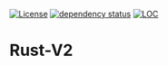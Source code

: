 [![License](https://img.shields.io/badge/License-MIT-yellow.svg)](https://github.com/joeftiger/rust-v2/blob/main/LICENSE)
[![dependency status](https://deps.rs/repo/github/joeftiger/rust-v2/status.svg)](https://deps.rs/repo/github/joeftiger/rust-v2)
[![LOC](https://img.shields.io/tokei/lines/github/joeftiger/rust-v2)](https://github.com/joeftiger/rust-v2)


# Rust-V2
